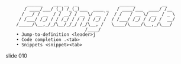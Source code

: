             ______    ___ __  _                ______          __
           / ____/___/ (_) /_(_)___  ____ _   / ____/___  ____/ /__
          / __/ / __  / / __/ / __ \/ __ `/  / /   / __ \/ __  / _ \
         / /___/ /_/ / / /_/ / / / / /_/ /  / /___/ /_/ / /_/ /  __/
        /_____/\__,_/_/\__/_/_/ /_/\__, /   \____/\____/\__,_/\___/
                                  /____/
        • Jump-to-definition <leader>j
        • Code completion .<tab>
        • Snippets <snippet><tab>















































































slide 010
